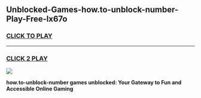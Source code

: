 
## Unblocked-Games-how.to-unblock-number-Play-Free-lx67o
<h3>
<a href="https://premium76.site?title=how.to-unblock-number&ref=20M">CLICK TO PLAY</a></h3>
<hr>

<h3>
<a href="https://premium76.site?title=how.to-unblock-number&ref=20M">CLICK 2 PLAY</a>
  
</h3>

<a href="https://premium76.site?title=how.to-unblock-number&ref=19M"><img src="https://clearcache.store/games.png"></a>


**how.to-unblock-number games unblocked: Your Gateway to Fun and Accessible Online Gaming**

